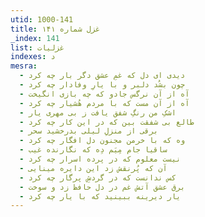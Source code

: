 ```yaml
---
utid: 1000-141
title: غزل شماره ۱۴۱
_index: 141
list: غزلیات
indexes: د
mesra:
  - دیدی ای دل که غمِ عشق دگر بار چه کرد
  - چون بشُد دلبر و با یارِ وفادار چه کرد
  - آه از آن نرگس جادو که چه بازی انگیخت
  - آه از آن مست که با مردم هُشیار چه کرد
  - اشکِ من رنگِ شفق یافت ز بی مهری یار
  - طالع بی شفقت بین که در این کار چه کرد
  - برقی از منزلِ لیلی بدرخشید سحر
  - وه که با خرمن مجنون دل افگار چه کرد
  - ساقیا جام مِیَم دِه که نگارنده غیب
  - نیست معلوم که در پرده اسرار چه کرد
  - آن که پُرنقش زد این دایره مینایی
  - کس ندانست که در گردشِ پرگار چه کرد
  - برق عشق آتش غم در دل حافظ زد و سوخت
  - یار دیرینه ببینید که با یار چه کرد
---
```

